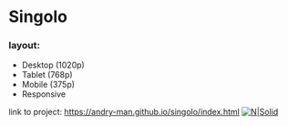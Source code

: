 # Singolo
### layout:
* Desktop (1020p)
* Tablet (768p)
* Mobile (375p)
* Responsive

link to project: https://andry-man.github.io/singolo/index.html
[![N|Solid](https://raw.githubusercontent.com/rolling-scopes-school/tasks/master/tasks/markups/level-2/singolo/singolo.jpg)](#)
